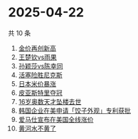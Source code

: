 # 2025-04-22

共 10 条

<!-- BEGIN ZHIHUSEARCH -->
<!-- 最后更新时间 Tue Apr 22 2025 20:21:34 GMT+0800 (China Standard Time) -->
1. [金价再创新高](https://www.zhihu.com/search?q=金价再创新高)
1. [王楚钦vs雨果](https://www.zhihu.com/search?q=王楚钦vs雨果)
1. [孙颖莎vs陈幸同](https://www.zhihu.com/search?q=孙颖莎vs陈幸同)
1. [活塞险胜尼克斯](https://www.zhihu.com/search?q=活塞险胜尼克斯)
1. [日本米价暴涨](https://www.zhihu.com/search?q=日本米价暴涨)
1. [皮亚斯特里夺冠](https://www.zhihu.com/search?q=皮亚斯特里夺冠)
1. [16岁奥数天才坠楼去世](https://www.zhihu.com/search?q=16岁奥数天才坠楼去世)
1. [韩国企业在美申请「饺子外观」专利获批](https://www.zhihu.com/search?q=韩国企业在美申请「饺子外观」专利获批)
1. [爱马仕宣布在美国全线涨价](https://www.zhihu.com/search?q=爱马仕宣布在美国全线涨价)
1. [黄河水不黄了](https://www.zhihu.com/search?q=黄河水不黄了)
<!-- END ZHIHUSEARCH -->
